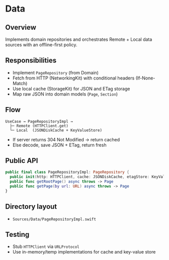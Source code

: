 # Data

## Overview
Implements domain repositories and orchestrates Remote + Local data sources with an offline-first policy.

## Responsibilities
- Implement `PageRepository` (from Domain)
- Fetch from HTTP (NetworkingKit) with conditional headers (If-None-Match)
- Use local cache (StorageKit) for JSON and ETag storage
- Map raw JSON into domain models (`Page`, `Section`)

## Flow
```
UseCase → PageRepositoryImpl →
  ├─ Remote (HTTPClient.get)
  └─ Local  (JSONDiskCache + KeyValueStore)
```
- If server returns 304 Not Modified → return cached
- Else decode, save JSON + ETag, return fresh

## Public API
```swift
public final class PageRepositoryImpl: PageRepository {
  public init(http: HTTPClient, cache: JSONDiskCache, etagStore: KeyValueStore)
  public func getRootPage() async throws -> Page
  public func getPage(by url: URL) async throws -> Page
}
```

## Directory layout
- `Sources/Data/PageRepositoryImpl.swift`

## Testing
- Stub `HTTPClient` via `URLProtocol`
- Use in-memory/temp implementations for cache and key-value store
